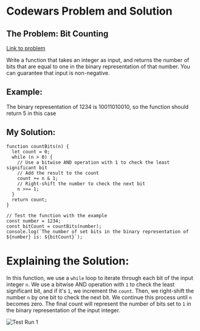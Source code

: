 # Codewars Problem and Solution

## The Problem: Bit Counting

[Link to problem](https://www.codewars.com/kata/526571aae218b8ee490006f4/train/javascript)

Write a function that takes an integer as input, and returns the number of bits that are equal to one in the binary representation of that number. You can guarantee that input is non-negative.

## Example: 

The binary representation of 1234 is 10011010010, so the function should return 5 in this case

## My Solution:

```
function countBits(n) {
  let count = 0;
  while (n > 0) {
    // Use a bitwise AND operation with 1 to check the least significant bit
    // Add the result to the count
    count += n & 1;
    // Right-shift the number to check the next bit
    n >>= 1;
  }
  return count;
}

// Test the function with the example
const number = 1234;
const bitCount = countBits(number);
console.log(`The number of set bits in the binary representation of ${number} is: ${bitCount}`);
```

# Explaining the Solution:

In this function, we use a ``while`` loop to iterate through each bit of the input integer ``n``. We use a bitwise AND operation with ``1`` to check the least significant bit, and if it's ``1``, we increment the ``count``. Then, we right-shift the number ``n`` by one bit to check the next bit. We continue this process until ``n`` becomes zero. The final count will represent the number of bits set to ``1`` in the binary representation of the input integer.

![Test Run 1](https://i.imgur.com/RwbwEiR.png)
